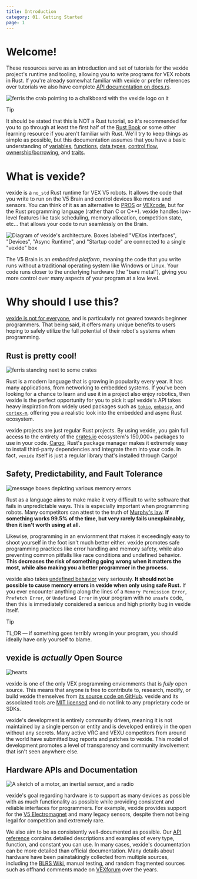 ```yaml
---
title: Introduction
category: 01. Getting Started
page: 1
---
```



# Welcome!

These resources serve as an introduction and set of tutorials for the vexide project's runtime and tooling, allowing you to write programs for VEX robots in Rust. If you're already somewhat familiar with vexide or prefer references over tutorials we also have complete [API documentation on docs.rs](https://docs.rs/vexide).

![ferris the crab pointing to a chalkboard with the vexide logo on it](/docs/professor-ferris.svg)

> [!TIP]
> It should be stated that this is NOT a Rust tutorial, so it's recommended for you to go through at least the first half of the [Rust Book](https://doc.rust-lang.org/book/) or some other learning resource if you aren't familiar with Rust. We'll try to keep things as simple as possible, but this documentation assumes that you have a basic understanding of [variables](https://doc.rust-lang.org/book/ch03-01-variables-and-mutability.html), [functions](https://doc.rust-lang.org/book/ch03-03-how-functions-work.html), [data types](https://doc.rust-lang.org/book/ch03-02-data-types.html), [control flow](https://doc.rust-lang.org/book/ch03-05-control-flow.html), [ownership/borrowing](https://doc.rust-lang.org/book/ch04-00-understanding-ownership.html), and [traits](https://doc.rust-lang.org/book/ch10-00-generics.html).

# What is vexide?

vexide is a `no_std` Rust runtime for VEX V5 robots. It allows the code that you write to run on the V5 Brain and control devices like motors and sensors. You can think of it as an alternative to [PROS](https://pros.cs.purdue.edu/) or [VEXcode](https://www.vexrobotics.com/vexcode), but for the Rust programming language (rather than C or C++). vexide handles low-level features like task scheduling, memory allocation, competition state, etc... that allows your code to run seamlessly on the Brain.

![Diagram of vexide's architecture. Boxes labeled "VEXos interfaces", "Devices", "Async Runtime", and "Startup code" are connected to a single "vexide" box](/docs/vexide-overview.svg)

The V5 Brain is an *embedded platform*, meaning the code that you write runs without a traditional operating system like Windows or Linux. Your code runs closer to the underlying hardware (the "bare metal"), giving you more control over many aspects of your program at a low level.

# Why should I use this?

<ins>vexide is not for everyone</ins>, and is particularly not geared towards beginner programmers. That being said, it offers many unique benefits to users hoping to safely utilize the full potential of their robot's systems when programming.

## Rust is pretty cool!

![ferris standing next to some crates](/docs/crates.svg)

Rust is a modern language that is growing in popularity every year. It has many applications, from networking to embedded systems. If you've been looking for a chance to learn and use it in a project also enjoy robotics, then vexide is the perfect opportunity for you to pick it up! vexide's API takes heavy inspiration from widely used packages such as [`tokio`](https://crates.io/crates/tokio), [`embassy`](https://embassy.dev/), and [`cortex-m`](https://github.com/rust-embedded/cortex-m), offering you a realistic look into the embedded and async Rust ecosystem.

vexide projects are just regular Rust projects. By using vexide, you gain full access to the entirety of the [crates.io](https://crates.io/) ecosystem's 150,000+ packages to use in your code. [Cargo](https://doc.rust-lang.org/cargo/), Rust's package manager makes it extremely easy to install third-party dependencies and integrate them into your code. In fact, `vexide` itself is just a regular library that's installed through Cargo!

## Safety, Predictability, and Fault Tolerance

![message boxes depicting various memory errors](/docs/aborts.svg)

Rust as a language aims to make make it very difficult to write software that fails in unpredictable ways. This is especially important when programming robots. Many competitors can attest to the truth of [Murphy's law](https://en.wikipedia.org/wiki/Murphy%27s_law). **If something works 99.5% of the time, but very rarely fails unexplainably, then it isn't worth using at all.**

Likewise, programming in an enviornment that makes it exceedingly easy to shoot yourself in the foot isn't much better either. vexide promotes safe programming practices like error handling and memory safety, while also preventing common pitfalls like race conditions and undefined behavior. **This decreases the risk of something going wrong when it matters the most, while also making you a better programmer in the process.**

vexide also takes [undefined behavior](https://en.wikipedia.org/wiki/Undefined_behavior) very seriously. **It should not be possible to cause memory errors in vexide when only using safe Rust.** If you ever encounter anything along the lines of a `Memory Permission Error`, `Prefetch Error`, or `Undefined Error` in your program with no `unsafe` code, then this is immediately considered a serious and high priority bug in vexide itself.

> [!TIP]
> TL;DR — if something goes terribly wrong in your program, you should ideally have only yourself to blame.

## vexide is *actually* Open Source

![hearts](/docs/hearts.svg)

vexide is one of the only VEX programming enviornments that is *fully* open source. This means that anyone is free to contribute to, research, modify, or build vexide themselves from [its source code on GitHub](http://github.com/vexide/vexide). vexide and its associated tools are [MIT licensed](https://github.com/vexide/vexide/blob/main/LICENSE) and do not link to any proprietary code or SDKs.

vexide's development is entirely community driven, meaning it is not maintained by a single person or entity and is developed entirely in the open without any secrets. Many active VRC and VEXU competitors from around the world have submitted bug reports and patches to vexide. This model of development promotes a level of transparency and community involvement that isn't seen anywhere else.

## Hardware APIs and Documentation

![A sketch of a motor, an inertial sensor, and a radio](/docs/smart-devices.svg)

vexide's goal regarding hardware is to support as many devices as possible with as much functionality as possible while providing consistent and reliable interfaces for programmers. For example, vexide provides support for the [V5 Electromagnet](https://docs.rs/vexide-devices/latest/vexide_devices/smart/electromagnet/struct.Electromagnet.html) and many legacy sensors, despite them not being legal for competition and extremely rare.

We also aim to be as consistently well-documented as possible. Our [API reference](https://docs.rs/vexide) contains detailed descriptions and examples of every type, function, and constant you can use. In many cases, vexide's documentation can be more detailed than official documentation. Many details about hardware have been painstakingly collected from multiple sources, including the [BLRS Wiki](https://wiki.purduesigbots.com/), manual testing, and random fragmented sources such as offhand comments made on [VEXforum](https://www.vexforum.com/) over the years.